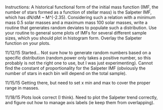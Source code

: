 Instructions:
A historical functional form of the initial mass function (IMF, the
number of stars formed as a function of stellar mass) is the Salpeter
IMF, which has dN/dM ~ M^(-2.35). Considering such a relation
with a minimum mass 0.5 solar masses and a maximum
mass 100 solar masses, write a routine that generates
random deviates to populate such a distribution. Use your routine to
general some plots of IMFs for several different sample sizes, which
you should plot in histogram form. Overlay the Salpeter function on
your plots.

11/12/15
Started... Not sure how to generate random numbers based on a specific
distribution (random.power only takes a positive number, so this
probably is not the right one to use, but I was just experimenting).
Cannot find the constant of proportionality for the Salpeter IMF
(obviously the number of stars in each bin will depend on the total
sample).

11/15/15
Getting there, but need to set x min and max to cover the proper range
in masses.

11/18/15
Plots look correct (I think). Need to plot the Salpeter trend correctly,
and figure out how to manage axis labels (ie keep them from overlapping).
